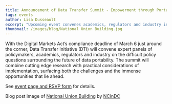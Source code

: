```yaml
---
title: Announcement of Data Transfer Summit - Empowerment through Portability
tags: events
author: Lisa Dusseault
excerpt: "Upcoming event convenes academics, regulators and industry in DC to discuss difficult policy questions and the future of data portability policy."
thumbnail: /images/blog/National Union Building.jpg
---
```

With the Digital Markets Act’s compliance deadline of March 6 just around the corner, Data Transfer Initiative (DTI) will convene expert panels of policymakers, academics, regulators and industry on the difficult policy questions surrounding the future of data portability. The summit will combine cutting edge research with practical considerations of implementation, surfacing both the challenges and the immense opportunities that lie ahead.

See [event page and RSVP form](/docs/feb29summit) for details.

Blog post image of [National Union Building](https://www.nationalunionbuildingdc.com/) by [NCinDC](https://www.flickr.com/photos/ncindc/)